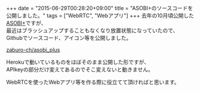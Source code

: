 +++
date = "2015-06-29T00:28:20+09:00"
title = "ASOBI+のソースコードを公開しました。"
tags = ["WebRTC", "Webアプリ"]
+++
去年の10月頃公開した[ASOBI+](http://asobi.herokuapp.com/)ですが、  
最近はブラッシュアップすることもなくなり放置状態になっていたので、  
Githubでソースコード、アイコン等を公開しました。  

[zaburo-ch/asobi_plus](https://github.com/zaburo-ch/asobi_plus)  

Herokuで動いているものをほぼそのまま公開した形ですが、  
APIkeyの部分だけ変えてあるのでそこ変えないと動きません。

WebRTCを使ったWebアプリ等を作る際に役立てて頂ければと思います。